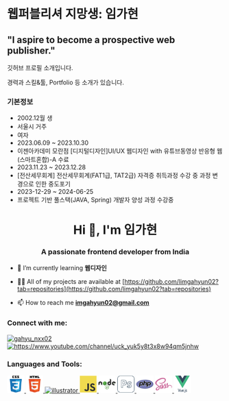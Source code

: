 # 웹퍼블리셔 지망생: 임가현
## "I aspire to become a prospective web publisher."
깃허브 프로필 소개입니다.

경력과 스킬&툴, Portfolio 등 소개가 있습니다.

### 기본정보
- 2002.12월 생
- 서울시 거주
- 여자
- 2023.06.09 ~ 2023.10.30
- 이젠아카데미 모란점 [디지털디자인]UI/UX 웹디자인 with 유튜브동영상 반응형 웹(스마트혼합)-A 수료
- 2023.11.23 ~ 2023.12.28
- [전산세무회계] 전산세무회계(FAT1급, TAT2급) 자격증 취득과정 수강 중 과정 변경으로 인한 중도포기
- 2023-12-29 ~ 2024-06-25
- 프로젝트 기반 풀스택(JAVA, Spring) 개발자 양성 과정 수강중

<h1 align="center">Hi 👋, I'm 임가현</h1>
<h3 align="center">A passionate frontend developer from India</h3>

- 🌱 I’m currently learning **웹디자인**

- 👨‍💻 All of my projects are available at [https://github.com/limgahyun02?tab=repositories](https://github.com/limgahyun02?tab=repositories)

- 📫 How to reach me **imgahyun02@gmail.com**

<h3 align="left">Connect with me:</h3>
<p align="left">
<a href="https://instagram.com/gahyu_nxx02" target="blank"><img align="center" src="https://raw.githubusercontent.com/rahuldkjain/github-profile-readme-generator/master/src/images/icons/Social/instagram.svg" alt="gahyu_nxx02" height="30" width="40" /></a>
<a href="https://www.youtube.com/c/https://www.youtube.com/channel/uck_yuk5y8t3x8w94qm5jnhw" target="blank"><img align="center" src="https://raw.githubusercontent.com/rahuldkjain/github-profile-readme-generator/master/src/images/icons/Social/youtube.svg" alt="https://www.youtube.com/channel/uck_yuk5y8t3x8w94qm5jnhw" height="30" width="40" /></a>
</p>

<h3 align="left">Languages and Tools:</h3>
<p align="left"> <a href="https://www.w3schools.com/css/" target="_blank" rel="noreferrer"> <img src="https://raw.githubusercontent.com/devicons/devicon/master/icons/css3/css3-original-wordmark.svg" alt="css3" width="40" height="40"/> </a> <a href="https://www.w3.org/html/" target="_blank" rel="noreferrer"> <img src="https://raw.githubusercontent.com/devicons/devicon/master/icons/html5/html5-original-wordmark.svg" alt="html5" width="40" height="40"/> </a> <a href="https://www.adobe.com/in/products/illustrator.html" target="_blank" rel="noreferrer"> <img src="https://www.vectorlogo.zone/logos/adobe_illustrator/adobe_illustrator-icon.svg" alt="illustrator" width="40" height="40"/> </a> <a href="https://developer.mozilla.org/en-US/docs/Web/JavaScript" target="_blank" rel="noreferrer"> <img src="https://raw.githubusercontent.com/devicons/devicon/master/icons/javascript/javascript-original.svg" alt="javascript" width="40" height="40"/> </a> <a href="https://nodejs.org" target="_blank" rel="noreferrer"> <img src="https://raw.githubusercontent.com/devicons/devicon/master/icons/nodejs/nodejs-original-wordmark.svg" alt="nodejs" width="40" height="40"/> </a> <a href="https://www.photoshop.com/en" target="_blank" rel="noreferrer"> <img src="https://raw.githubusercontent.com/devicons/devicon/master/icons/photoshop/photoshop-line.svg" alt="photoshop" width="40" height="40"/> </a> <a href="https://www.php.net" target="_blank" rel="noreferrer"> <img src="https://raw.githubusercontent.com/devicons/devicon/master/icons/php/php-original.svg" alt="php" width="40" height="40"/> </a> <a href="https://sass-lang.com" target="_blank" rel="noreferrer"> <img src="https://raw.githubusercontent.com/devicons/devicon/master/icons/sass/sass-original.svg" alt="sass" width="40" height="40"/> </a> <a href="https://vuejs.org/" target="_blank" rel="noreferrer"> <img src="https://raw.githubusercontent.com/devicons/devicon/master/icons/vuejs/vuejs-original-wordmark.svg" alt="vuejs" width="40" height="40"/> </a> </p>

